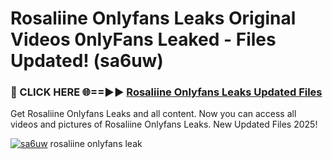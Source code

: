 # Rosaliine Onlyfans Leaks Original Videos 0nlyFans Leaked - Files Updated! (sa6uw)

<h3>🔴 CLICK HERE 🌐==►► <a href="https://tinyurl.com/ms9xzufz" rel="nofollow">Rosaliine Onlyfans Leaks Updated Files</a></h3>

Get Rosaliine Onlyfans Leaks and all content. Now you can access all videos and pictures of Rosaliine Onlyfans Leaks. New Updated Files 2025!

[![sa6uw](https://i.imgur.com/PQ7UWWw.gif)](https://tinyurl.com/ms9xzufz)
rosaliine onlyfans leak